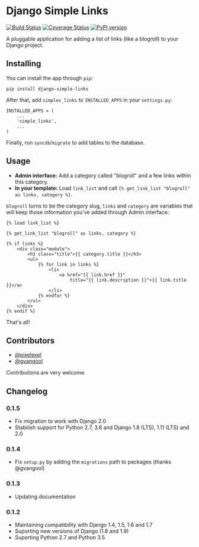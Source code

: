 # Django Simple Links

[![Build Status](https://travis-ci.org/kplaube/django-simple-links.svg?branch=master)](https://travis-ci.org/kplaube/django-simple-links)
[![Coverage Status](https://coveralls.io/repos/github/kplaube/django-simple-links/badge.svg?branch=master)](https://coveralls.io/github/kplaube/django-simple-links?branch=master)
[![PyPI version](https://badge.fury.io/py/django-simple-links.svg)](https://badge.fury.io/py/django-simple-links)

A pluggable application for adding a list of links (like a blogroll)
to your Django project.

## Installing

You can install the app through `pip`:

    pip install django-simple-links

After that, add `simples_links` to `INSTALLED_APPS` in your
`settings.py`:

    INSTALLED_APPS = (
        ...
        'simple_links',
        ...
    )

Finally, run `syncdb`/`migrate` to add tables to the database.

## Usage

* **Admin interface:** Add a category called "blogroll" and a few links within this category.
* **In your template:** Load `link_list` and call `{% get_link_list "blogroll" as links, category %}`.

`blogroll` turns to be the category slug, `links` and `category` are variables that will keep those information
you've added through Admin interface:

    {% load link_list %}

    {% get_link_list "blogroll" as links, category %}

    {% if links %}
        <div class="module">
            <h3 class="title">{{ category.title }}</h3>
            <ul>
                {% for link in links %}
                    <li>
                        <a href="{{ link.href }}"
                            title="{{ link.description }}">{{ link.title }}</a>
                    </li>
                {% endfor %}
            </ul>
        </div>
    {% endif %}

That's all!

## Contributors

* [@pixelexel](https://github.com/pixelexel)
* [@gvangool](https://github.com/gvangool)

Contributions are very welcome.

## Changelog

### 0.1.5

* Fix migration to work with Django 2.0
* Stabilish support for Python 2.7, 3.6 and Django 1.8 (LTS), 1.11 (LTS) and 2.0

### 0.1.4

* Fix `setup.py` by adding the `migrations` path to packages (thanks @gvangool)

### 0.1.3

* Updating documentation

### 0.1.2

* Maintaining compatibility with Django 1.4, 1.5, 1.6 and 1.7
* Suporting new versions of Django (1.8 and 1.9)
* Suporting Python 2.7 and Python 3.5
